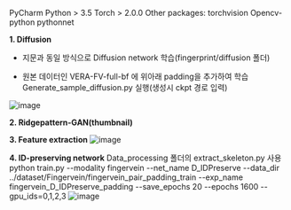 PyCharm
Python > 3.5
Torch > 2.0.0
Other packages:
torchvision
Opencv-python
pythonnet

**1. Diffusion**
   - 지문과 동일 방식으로 Diffusion network 학습(fingerprint/diffusion 폴더)
+ 원본 데이터인 VERA-FV-full-bf 에 위아래 padding을 추가하여 학습
Generate_sample_diffusion.py 실행(생성시 ckpt 경로 입력)

![image](https://github.com/user-attachments/assets/81666198-9458-4e03-9d70-2d05d14d8594)

**2. Ridgepattern-GAN(thumbnail)**
  
**3. Feature extraction**
![image](https://github.com/user-attachments/assets/95ee62ce-09de-4bcc-a4be-65df43c863a7)

**4. ID-preserving network**
   Data_processing 폴더의 extract_skeleton.py 사용
   python train.py --modality fingervein --net_name D_IDPreserve --data_dir ../dataset/Fingervein/fingervein_pair_padding_train  --exp_name fingervein_D_IDPreserve_padding --save_epochs 20 --epochs 1600 --gpu_ids=0,1,2,3
![image](https://github.com/user-attachments/assets/12bb4f38-d400-4947-8d66-d62851e5d610)
